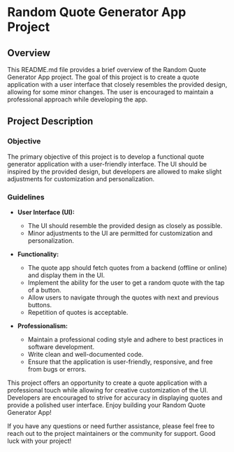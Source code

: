 # Random Quote Generator App Project

## Overview

This README.md file provides a brief overview of the Random Quote Generator App project. The goal of this project is to create a quote application with a user interface that closely resembles the provided design, allowing for some minor changes. The user is encouraged to maintain a professional approach while developing the app.

## Project Description

### Objective

The primary objective of this project is to develop a functional quote generator application with a user-friendly interface. The UI should be inspired by the provided design, but developers are allowed to make slight adjustments for customization and personalization.

### Guidelines

- **User Interface (UI):** 
  - The UI should resemble the provided design as closely as possible.
  - Minor adjustments to the UI are permitted for customization and personalization.

- **Functionality:**
  - The quote app should fetch quotes from a backend (offline or online) and display them in the UI.
  - Implement the ability for the user to get a random quote with the tap of a button.
  - Allow users to navigate through the quotes with next and previous buttons.
  - Repetition of quotes is acceptable.

- **Professionalism:**
  - Maintain a professional coding style and adhere to best practices in software development.
  - Write clean and well-documented code.
  - Ensure that the application is user-friendly, responsive, and free from bugs or errors.

This project offers an opportunity to create a quote application with a professional touch while allowing for creative customization of the UI. Developers are encouraged to strive for accuracy in displaying quotes and provide a polished user interface. Enjoy building your Random Quote Generator App!

If you have any questions or need further assistance, please feel free to reach out to the project maintainers or the community for support. Good luck with your project!
